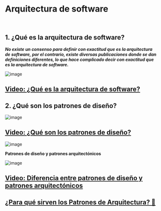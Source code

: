 # Arquitectura de software

<br>

## 1. ¿Qué es la arquitectura de software?

***No existe un consenso para definir con exactitud que es la arquitectura de software, por el contrario, existe diversas publicaciones donde se dan definiciones diferentes, lo que hace complicado decir con exactitud que es la arquitectura de software.***


![image](https://github.com/crodrigr/arquitectura-software/assets/31961588/f64def9c-eb56-43fd-8b3d-15d3138f5242)

## [Video: ¿Qué es la arquitectura de software?](https://www.youtube.com/watch?v=7ukajubprdE&list=PLFHx3afTdaY0hvX2NXRxMVM3j5sk-3aE3&index=2)

## 2. ¿Qué son los patrones de diseño?

![image](https://github.com/crodrigr/arquitectura-software/assets/31961588/b1670697-fe6f-4538-8588-29741f2788b2)


## [Video: ¿Qué son los patrones de diseño?](https://www.youtube.com/watch?v=pk-lawTRbmg)

![image](https://github.com/crodrigr/arquitectura-software/assets/31961588/584adfd8-0e99-47ff-b728-7a5d0655fe8f)

**Patrones de diseño y patrones arquitectónicos**

![image](https://github.com/crodrigr/arquitectura-software/assets/31961588/a1926874-7e0c-4f35-bb59-eaa8c749eb65)

## [Video: Diferencia entre patrones de diseño y patrones arquitectónicos](https://www.youtube.com/watch?v=VyMRGf0Dji4&list=PLFHx3afTdaY3pAFWNUEJRCeiIw4raCi3U&index=9)
## [¿Para qué sirven los Patrones de Arquitectura? 🤔](https://www.youtube.com/watch?v=87lBMvk75eM&list=PLFHx3afTdaY0KR3h_NVjoWajr2OLRiqPv)
